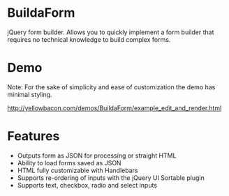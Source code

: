 BuildaForm
==========

jQuery form builder. Allows you to quickly implement a form builder that requires no technical knowledge to build complex forms.

Demo
====

Note: For the sake of simplicity and ease of customization the demo has minimal styling.

http://yellowbacon.com/demos/BuildaForm/example_edit_and_render.html

Features
========
- Outputs form as JSON for processing or straight HTML
- Ability to load forms saved as JSON
- HTML fully customizable with Handlebars
- Supports re-ordering of inputs with the jQuery UI Sortable plugin
- Supports text, checkbox, radio and select inputs
